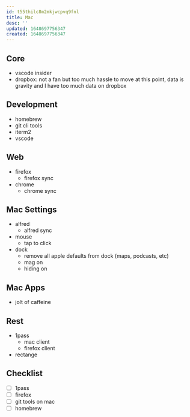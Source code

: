 ```yaml
---
id: t55thilc8m2mkjwcpvq9fnl
title: Mac
desc: ''
updated: 1648697756347
created: 1648697756347
---
```


## Core
- vscode insider
- dropbox: not a fan but too much hassle to move at this point, data is gravity and I have too much data on dropbox

## Development
- homebrew
- git cli tools
- iterm2
- vscode

## Web
- firefox
    - firefox sync
- chrome
    - chrome sync

## Mac Settings
- alfred
    - alfred sync
- mouse
    - tap to click
- dock
    - remove all apple defaults from dock (maps, podcasts, etc)
    - mag on 
    - hiding on

## Mac Apps
- jolt of caffeine

## Rest
- 1pass
    - mac client
    - firefox client
- rectange



## Checklist

- [ ] 1pass
- [ ] firefox
- [ ] git tools on mac
- [ ] homebrew